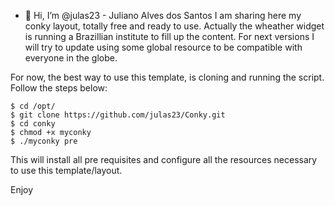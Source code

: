 - 👋 Hi, I’m @julas23 - Juliano Alves dos Santos
I am sharing here my conky layout, totally free and ready to use.
Actually the wheather widget is running a Brazillian institute to fill up the content.
For next versions I will try to update using some global resource to be compatible with everyone in the globe.


For now, the best way to use this template, is cloning and running the script. Follow the steps below:

```shell
$ cd /opt/
$ git clone https://github.com/julas23/Conky.git
$ cd conky
$ chmod +x myconky
$ ./myconky pre
```

This will install all pre requisites and configure all the resources necessary to use this template/layout.


Enjoy
